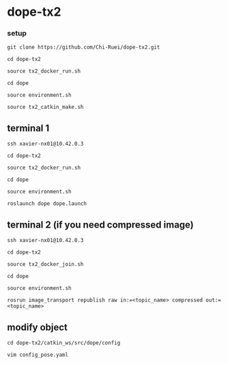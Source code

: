 # dope-tx2
### setup
`git clone https://github.com/Chi-Ruei/dope-tx2.git`

`cd dope-tx2`

`source tx2_docker_run.sh`

`cd dope`

`source environment.sh`

`source tx2_catkin_make.sh`

## terminal 1
`ssh xavier-nx01@10.42.0.3`

`cd dope-tx2`

`source tx2_docker_run.sh`

`cd dope`

`source environment.sh`

`roslaunch dope dope.launch`

## terminal 2 (if you need compressed image)
`ssh xavier-nx01@10.42.0.3`

`cd dope-tx2`

`source tx2_docker_join.sh`

`cd dope`

`source environment.sh`

`rosrun image_transport republish raw in:=<topic_name> compressed out:=<topic_name>`

## modify object
`cd dope-tx2/catkin_ws/src/dope/config`

`vim config_pose.yaml`

